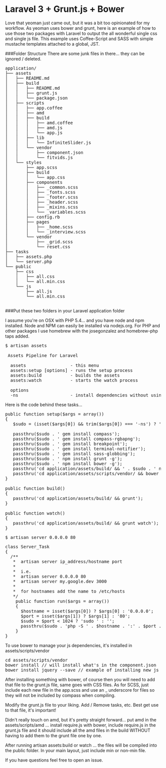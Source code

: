 Laravel 3 + Grunt.js + Bower
=============================================

Love that yeoman just came out, but it was a bit too opinionated for my workflow. As yeoman uses bower and grunt, here is an example of how to use those two packages with Laravel to output the all wonderful single css and single js file. This example uses Coffee-Script and SASS with simple mustache templates attached to a global, JST.

###Folder Structure
There are some junk files in there… they can be ignored / deleted.
<pre>
application/
├── assets
│   ├── README.md
│   ├── build
│   │   ├── README.md
│   │   ├── grunt.js
│   │   └── package.json
│   ├── scripts
│   │   ├── app.coffee
│   │   ├── amd
│   │   ├── build
│   │   │   ├── amd.coffee
│   │   │   ├── amd.js
│   │   │   └── app.js
│   │   ├── lib
│   │   │   └── InfiniteSlider.js
│   │   └── vendor
│   │       ├── component.json
│   │       └── fitvids.js
│   └── styles
│       ├── app.scss
│       ├── build
│       │   └── app.css
│       ├── components
│       │   ├── _common.scss
│       │   ├── _fonts.scss
│       │   ├── _footer.scss
│       │   ├── _header.scss
│       │   ├── _mixins.scss
│       │   └── _variables.scss
│       ├── config.rb
│       ├── pages
│       │   ├── _home.scss
│       │   └── _interview.scss
│       └── vendor
│           ├── _grid.scss
│           └── reset.css
├── tasks
│   ├── assets.php
│   └── server.php
└── public
    ├── css
    │   ├── all.css
    │   └── all.min.css
    └── js
        ├── all.js
        └── all.min.css

</pre>

###Put these two folders in your Laravel application folder

I assume you're on OSX with PHP 5.4… and you have node and npm installed. Node and NPM can easily be installed via nodejs.org.  For PHP and other packages I use homebrew with the josegonzalez and homebrew-php taps added.

<pre>
$ artisan assets

 Assets Pipeline for Laravel

  assets                 - this menu
  assets:setup [options] - runs the setup process
  assets:build           - builds the assets
  assets:watch           - starts the watch process

  options 
  -ns                    - install dependencies without using sudo 
</pre>
Here is the code behind these tasks...
<pre>
public function setup($args = array())
{
   $sudo = (isset($args[0]) && trim($args[0]) === '-ns') ? '' : 'sudo';

   passthru($sudo . ' gem install compass');
   passthru($sudo . ' gem install compass-rgbapng');
   passthru($sudo . ' gem install breakpoint');
   passthru($sudo . ' gem install terminal-notifier');
   passthru($sudo . ' gem install sass-globbing');
   passthru($sudo . ' npm install grunt -g');
   passthru($sudo . ' npm install bower -g');
   passthru('cd application/assets/build/ && ' . $sudo . ' npm install');
   passthru('cd application/assets/scripts/vendor/ && bower install');
}

public function build()
{
   passthru('cd application/assets/build/ && grunt');
}

public function watch()
{
   passthru('cd application/assets/build/ && grunt watch');
}
</pre>
<pre>
$ artisan server 0.0.0.0 80
</pre>
<pre>
class Server_Task
{
  /**
   *  artisan server ip_address/hostname port
   *
   *  i.e. 
   *  artisan server 0.0.0.0 80
   *  artisan server my.google.dev 3000
   *
   *  for hostnames add the name to /etc/hosts
   */
	public function run($args = array())
	{
	  $hostname = isset($args[0]) ? $args[0] : '0.0.0.0';
	  $port = isset($args[1]) ? $args[1] : '80';
	  $sudo = $port &lt; 1024 ? 'sudo ' : '';
  	  passthru($sudo . 'php -S ' . $hostname . ':' . $port . ' -t public/');
	}
}
</pre>

To use bower to manage your js dependencies, it's installed in assets/scripts/vendor<br/>
<pre>
cd assets/scripts/vendor
bower install // will install what's in the component.json
bower install jquery --save // example of installing new js dep
</pre>

After installing something with bower, of course then you will need to add that file to  the grunt.js file, same goes with CSS files. As for SCSS, just include each new file in the app.scss and use an _ underscore for files so they will not be included by compass when compiling.

Modify the grunt.js file to your liking.  Add / Remove tasks, etc.  Best get use to that file, it's important!

Didn't really touch on amd, but it's pretty straight forward… put amd in the assets/scripts/amd … install require.js with bower, include require.js in the grunt.js file and it should include all the amd files in the build WITHOUT having to add them to the grunt file one by one.

After running artisan assets:build or watch … the files will be compiled into the public folder.  In your main layout, just include min or non-min file.

If you have questions feel free to open an issue.
